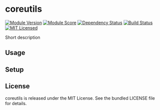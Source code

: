 coreutils
==============

[![Module Version](https://img.shields.io/puppetforge/v/akerl/coreutils.svg)](https://forge.puppetlabs.com/akerl/coreutils)
[![Module Score](https://img.shields.io/puppetforge/f/akerl/coreutils.svg)](https://forge.puppetlabs.com/akerl/coreutils/scores)
[![Dependency Status](https://img.shields.io/gemnasium/akerl/coreutils.svg)](https://gemnasium.com/akerl/coreutils)
[![Build Status](https://img.shields.io/travis/akerl/coreutils.svg)](https://travis-ci.org/akerl/coreutils)
[![MIT Licensed](https://img.shields.io/badge/license-MIT-green.svg)](https://tldrlegal.com/license/mit-license)

Short description

## Usage

## Setup

## License

coreutils is released under the MIT License. See the bundled LICENSE file for details.


